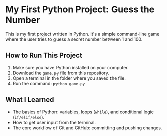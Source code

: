 # My First Python Project: Guess the Number

This is my first project written in Python. It's a simple command-line game where the user tries to guess a secret number between 1 and 100.

## How to Run This Project
1. Make sure you have Python installed on your computer.
2. Download the `game.py` file from this repository.
3. Open a terminal in the folder where you saved the file.
4. Run the command: `python game.py`

## What I Learned
* The basics of Python: variables, loops (`while`), and conditional logic (`if/elif/else`).
* How to get user input from the terminal.
* The core workflow of Git and GitHub: committing and pushing changes.
